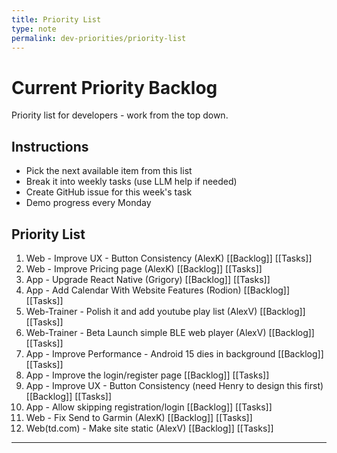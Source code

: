 ```yaml
---
title: Priority List
type: note
permalink: dev-priorities/priority-list
---
```


# Current Priority Backlog

Priority list for developers - work from the top down.

## Instructions
- Pick the next available item from this list
- Break it into weekly tasks (use LLM help if needed)
- Create GitHub issue for this week's task
- Demo progress every Monday

## Priority List

1. Web - Improve UX - Button Consistency (AlexK) [[Backlog]] [[Tasks]]
2. Web - Improve Pricing page (AlexK) [[Backlog]] [[Tasks]]
3. App - Upgrade React Native (Grigory) [[Backlog]] [[Tasks]]
4. App - Add Calendar With Website Features (Rodion) [[Backlog]] [[Tasks]]
5. Web-Trainer - Polish it and add youtube play list (AlexV) [[Backlog]] [[Tasks]]
6. Web-Trainer - Beta Launch simple BLE web player (AlexV) [[Backlog]] [[Tasks]]
7. App - Improve Performance - Android 15 dies in background [[Backlog]] [[Tasks]]
8. App - Improve the login/register page [[Backlog]] [[Tasks]] 
9. App - Improve UX - Button Consistency (need Henry to design this first) [[Backlog]] [[Tasks]]
10. App - Allow skipping registration/login [[Backlog]] [[Tasks]]
11. Web - Fix Send to Garmin (AlexK) [[Backlog]] [[Tasks]]
12. Web(td.com) - Make site static (AlexV) [[Backlog]] [[Tasks]]

---

